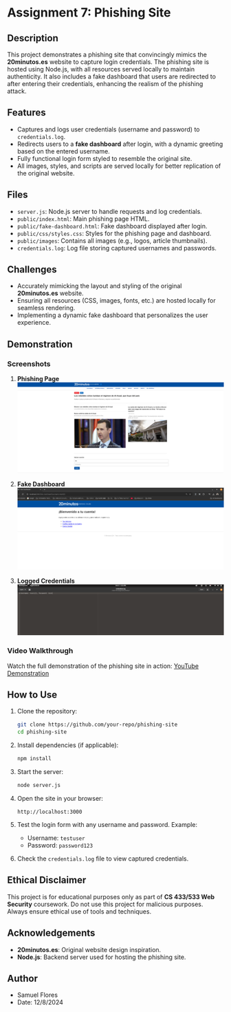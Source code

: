 
# Assignment 7: Phishing Site

## Description
This project demonstrates a phishing site that convincingly mimics the **20minutos.es** website to capture login credentials. The phishing site is hosted using Node.js, with all resources served locally to maintain authenticity. It also includes a fake dashboard that users are redirected to after entering their credentials, enhancing the realism of the phishing attack.

## Features
- Captures and logs user credentials (username and password) to `credentials.log`.
- Redirects users to a **fake dashboard** after login, with a dynamic greeting based on the entered username.
- Fully functional login form styled to resemble the original site.
- All images, styles, and scripts are served locally for better replication of the original website.

## Files
- `server.js`: Node.js server to handle requests and log credentials.
- `public/index.html`: Main phishing page HTML.
- `public/fake-dashboard.html`: Fake dashboard displayed after login.
- `public/css/styles.css`: Styles for the phishing page and dashboard.
- `public/images`: Contains all images (e.g., logos, article thumbnails).
- `credentials.log`: Log file storing captured usernames and passwords.

## Challenges
- Accurately mimicking the layout and styling of the original **20minutos.es** website.
- Ensuring all resources (CSS, images, fonts, etc.) are hosted locally for seamless rendering.
- Implementing a dynamic fake dashboard that personalizes the user experience.

## Demonstration
### Screenshots
1. **Phishing Page**
   ![Phishing Page](phishing-page-1.png)

2. **Fake Dashboard**
   ![Fake Dashboard](fake-dashboard.png-1.png)

3. **Logged Credentials**
   ![Logged Credentials](logged-credentials-1.png)

### Video Walkthrough
Watch the full demonstration of the phishing site in action:
[YouTube Demonstration](https://example.com)

## How to Use
1. Clone the repository:
   ```bash
   git clone https://github.com/your-repo/phishing-site
   cd phishing-site
   ```
2. Install dependencies (if applicable):
   ```bash
   npm install
   ```
3. Start the server:
   ```bash
   node server.js
   ```
4. Open the site in your browser:
   ```
   http://localhost:3000
   ```

5. Test the login form with any username and password. Example:
   - Username: `testuser`
   - Password: `password123`

6. Check the `credentials.log` file to view captured credentials.

## Ethical Disclaimer
This project is for educational purposes only as part of **CS 433/533 Web Security** coursework. Do not use this project for malicious purposes. Always ensure ethical use of tools and techniques.

## Acknowledgements
- **20minutos.es**: Original website design inspiration.
- **Node.js**: Backend server used for hosting the phishing site.

## Author

- Samuel Flores
- Date: 12/8/2024